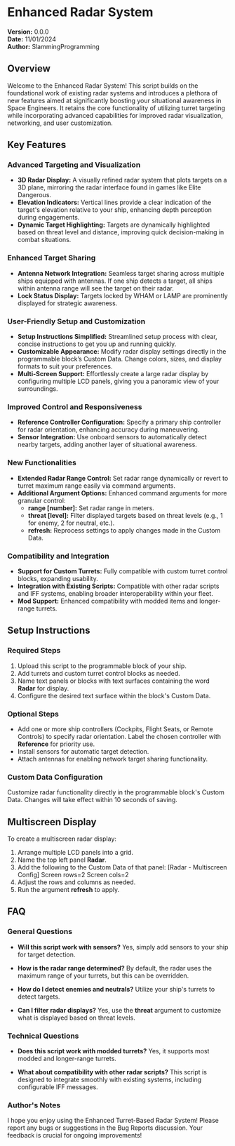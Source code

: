 # Enhanced Radar System

**Version:** 0.0.0  
**Date:** 11/01/2024  
**Author:** SlammingProgramming  

## Overview
Welcome to the Enhanced Radar System! This script builds on the foundational work of existing radar systems and introduces a plethora of new features aimed at significantly boosting your situational awareness in Space Engineers. It retains the core functionality of utilizing turret targeting while incorporating advanced capabilities for improved radar visualization, networking, and user customization.

## Key Features

### Advanced Targeting and Visualization
- **3D Radar Display:** A visually refined radar system that plots targets on a 3D plane, mirroring the radar interface found in games like Elite Dangerous.
- **Elevation Indicators:** Vertical lines provide a clear indication of the target's elevation relative to your ship, enhancing depth perception during engagements.
- **Dynamic Target Highlighting:** Targets are dynamically highlighted based on threat level and distance, improving quick decision-making in combat situations.

### Enhanced Target Sharing
- **Antenna Network Integration:** Seamless target sharing across multiple ships equipped with antennas. If one ship detects a target, all ships within antenna range will see the target on their radar.
- **Lock Status Display:** Targets locked by WHAM or LAMP are prominently displayed for strategic awareness.

### User-Friendly Setup and Customization
- **Setup Instructions Simplified:** Streamlined setup process with clear, concise instructions to get you up and running quickly.
- **Customizable Appearance:** Modify radar display settings directly in the programmable block’s Custom Data. Change colors, sizes, and display formats to suit your preferences.
- **Multi-Screen Support:** Effortlessly create a large radar display by configuring multiple LCD panels, giving you a panoramic view of your surroundings.

### Improved Control and Responsiveness
- **Reference Controller Configuration:** Specify a primary ship controller for radar orientation, enhancing accuracy during maneuvering.
- **Sensor Integration:** Use onboard sensors to automatically detect nearby targets, adding another layer of situational awareness.

### New Functionalities
- **Extended Radar Range Control:** Set radar range dynamically or revert to turret maximum range easily via command arguments.
- **Additional Argument Options:** Enhanced command arguments for more granular control:
  - **range [number]:** Set radar range in meters.
  - **threat [level]:** Filter displayed targets based on threat levels (e.g., 1 for enemy, 2 for neutral, etc.).
  - **refresh:** Reprocess settings to apply changes made in the Custom Data.

### Compatibility and Integration
- **Support for Custom Turrets:** Fully compatible with custom turret control blocks, expanding usability.
- **Integration with Existing Scripts:** Compatible with other radar scripts and IFF systems, enabling broader interoperability within your fleet.
- **Mod Support:** Enhanced compatibility with modded items and longer-range turrets.

## Setup Instructions

### Required Steps
1. Upload this script to the programmable block of your ship.
2. Add turrets and custom turret control blocks as needed.
3. Name text panels or blocks with text surfaces containing the word **Radar** for display.
4. Configure the desired text surface within the block's Custom Data.

### Optional Steps
- Add one or more ship controllers (Cockpits, Flight Seats, or Remote Controls) to specify radar orientation. Label the chosen controller with **Reference** for priority use.
- Install sensors for automatic target detection.
- Attach antennas for enabling network target sharing functionality.

### Custom Data Configuration
Customize radar functionality directly in the programmable block's Custom Data. Changes will take effect within 10 seconds of saving.

## Multiscreen Display
To create a multiscreen radar display:
1. Arrange multiple LCD panels into a grid.
2. Name the top left panel **Radar**.
3. Add the following to the Custom Data of that panel:
[Radar - Multiscreen Config] Screen rows=2 Screen cols=2
4. Adjust the rows and columns as needed.
5. Run the argument **refresh** to apply.

## FAQ

### General Questions
- **Will this script work with sensors?**
Yes, simply add sensors to your ship for target detection.

- **How is the radar range determined?**
By default, the radar uses the maximum range of your turrets, but this can be overridden.

- **How do I detect enemies and neutrals?**
Utilize your ship's turrets to detect targets.

- **Can I filter radar displays?**
Yes, use the **threat** argument to customize what is displayed based on threat levels.

### Technical Questions
- **Does this script work with modded turrets?**
Yes, it supports most modded and longer-range turrets.

- **What about compatibility with other radar scripts?**
This script is designed to integrate smoothly with existing systems, including configurable IFF messages.

### Author's Notes
I hope you enjoy using the Enhanced Turret-Based Radar System! Please report any bugs or suggestions in the Bug Reports discussion. Your feedback is crucial for ongoing improvements!
